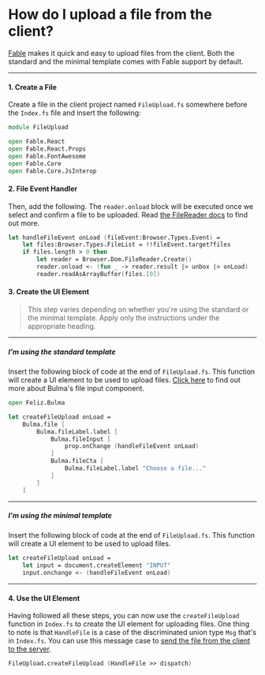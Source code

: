 # How do I upload a file from the client?
[Fable](https://fable.io/) makes it quick and easy to upload files from the client. Both the standard and the minimal template comes with Fable support by default.

---

#### 1. Create a File

Create a file in the client project named `FileUpload.fs` somewhere before the `Index.fs` file and insert the following:

```fsharp
module FileUpload

open Fable.React
open Fable.React.Props
open Fable.FontAwesome
open Fable.Core
open Fable.Core.JsInterop
```



#### 2. File Event Handler

Then, add the following. The `reader.onload` block will be executed once we select and confirm a file to be uploaded. Read [the FileReader docs](https://developer.mozilla.org/en-US/docs/Web/API/FileReader) to find out more.

```fsharp
let handleFileEvent onLoad (fileEvent:Browser.Types.Event) =
    let files:Browser.Types.FileList = !!fileEvent.target?files
    if files.length > 0 then
        let reader = Browser.Dom.FileReader.Create()
        reader.onload <- (fun _ -> reader.result |> unbox |> onLoad)
        reader.readAsArrayBuffer(files.[0])
```



#### 3. Create the UI Element

> This step varies depending on whether you're using the standard or the minimal template. Apply only the instructions under the appropriate heading.

---

##### I'm using the standard template

Insert the following block of code at the end of `FileUpload.fs`. This function will create a UI element to be used to upload files. [Click here](https://bulma.io/documentation/form/file/) to find out more about Bulma's file input component.

```fsharp
open Feliz.Bulma

let createFileUpload onLoad =
    Bulma.file [
        Bulma.fileLabel.label [
            Bulma.fileInput [
                prop.onChange (handleFileEvent onLoad)
            ]
            Bulma.fileCta [
                Bulma.fileLabel.label "Choose a file..."
            ]
        ]
    ]
```

---

##### I'm using the minimal template

Insert the following block of code at the end of `FileUpload.fs`. This function will create a UI element to be used to upload files.

```fsharp
let createFileUpload onLoad =
    let input = document.createElement "INPUT"
    input.onchange <- (handleFileEvent onLoad)
```

---



#### 4. Use the UI Element

Having followed all these steps, you can now use the `createFileUpload` function in `Index.fs` to create the UI element for uploading files. One thing to note is that `HandleFile` is a case of the discriminated union type `Msg` that's in `Index.fs`. You can use this message case to [send the file from the client to the server](../messaging-post).

```fsharp
FileUpload.createFileUpload (HandleFile >> dispatch)
```

